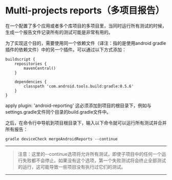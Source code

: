 # Multi-projects reports（多项目报告）

在一个配置了多个应用或者多个库项目的多项目里，当同时运行所有测试的时候，生成一个报告文件记录所有的测试可能是非常有用的。

为了实现这个目的，需要使用同一个依赖文件（译注：指的是使用android gradle插件的依赖文件）中的另一个插件。可以通过以下方式添加：

    buildscript {
        repositories {
            mavenCentral()
        }

        dependencies {
            classpath 'com.android.tools.build:gradle:0.5.6'
        }
    }

apply plugin: 'android-reporting'
这必须添加到项目的根目录下，例如与settings.gradle文件同个目录的build.gradle文件中。

之后，在命令行中导航到项目根目录下，输入以下命令就可以运行所有测试并合并所有报告：

    gradle deviceCheck mergeAndroidReports --continue

---

> 注意：这里的--continue选项将允许所有测试，即使子项目中的任何一个运行失败都不会停止。如果没有这个选项，第一个失败测试将会终止全部测试的运行，这可能导致一些项目没有执行过它们的测试。

---
